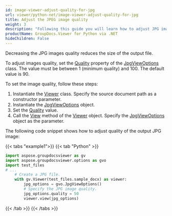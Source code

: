 ```yaml
---
id: image-viewer-adjust-quality-for-jpg
url: viewer/python-net/image-viewer-adjust-quality-for-jpg
title: Adjust the JPEG image quality
weight: 3
description: "Following this guide you will learn how to adjust JPG images quality when rendering documents with Image Viewer by GroupDocs."
productName: GroupDocs.Viewer for Python via .NET
hideChildren: False
---
```

Decreasing the JPG images quality reduces the size of the output file.

To adjust images quality, set the [Quality](https://reference.groupdocs.com/net/viewer/groupdocs.viewer.options/jpgviewoptions/properties/quality) property of the [JpgViewOptions](https://reference.groupdocs.com/net/viewer/groupdocs.viewer.options/jpgviewoptions) class. The value must be between 1 (minimum quality) and 100. The default value is 90.

To set the image quality, follow these steps:

1. Instantiate the [Viewer](https://reference.groupdocs.com/net/viewer/groupdocs.viewer/viewer) class. Specify the source document path as a constructor parameter.
1. Instantiate the [JpgViewOptions](https://reference.groupdocs.com/net/viewer/groupdocs.viewer.options/jpgviewoptions) object.
2. Set the [Quality](https://reference.groupdocs.com/net/viewer/groupdocs.viewer.options/jpgviewoptions/properties/quality) value.
3. Call the [View](https://reference.groupdocs.com/net/viewer/groupdocs.viewer/viewer/methods/view) method of the [Viewer](https://reference.groupdocs.com/net/viewer/groupdocs.viewer/viewer) object. Specify the [JpgViewOptions](https://reference.groupdocs.com/net/viewer/groupdocs.viewer.options/jpgviewoptions) object as the parameter.

The following code snippet shows how to adjust quality of the output JPG image:

{{< tabs "example1">}}
{{< tab "Python" >}}
```python
import aspose.groupdocsviewer as gv
import aspose.groupdocsviewer.options as gvo
import test_files
# ...
    # Create a JPG file.
    with gv.Viewer(test_files.sample_docx) as viewer:
        jpg_options = gvo.JpgViewOptions()
        # Specify the JPG image quality.
        jpg_options.quality = 50
        viewer.view(jpg_options)
```
{{< /tab >}}
{{< /tabs >}}